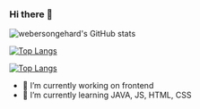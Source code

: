 ### Hi there 👋

![webersongehard's GitHub stats](https://github-readme-stats.vercel.app/api?username=webersongehard&show_icons=true&theme=radical)

[![Top Langs](https://github-readme-stats.vercel.app/api/top-langs/?username=webersongehard)](https://github.com/webersongehard/github-readme-stats)

[![Top Langs](https://github-readme-stats.vercel.app/api/top-langs/?username=webersongehard&hide=javascript,html)](https://github.com/webersongehard/github-readme-stats)
- 🔭 I’m currently working on frontend
- 🌱 I’m currently learning JAVA, JS, HTML, CSS


